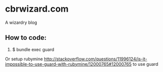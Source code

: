 cbrwizard.com
=========

A wizardry blog


How to code:
---
1. $ bundle exec guard

Or setup rubymine http://stackoverflow.com/questions/11996124/is-it-impossible-to-use-guard-with-rubymine/12000765#12000765 to use guard